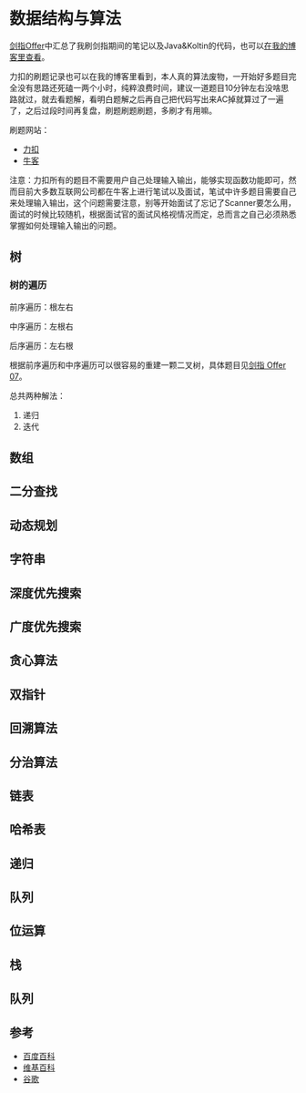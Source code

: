 
# 数据结构与算法
[剑指Offer](https://github.com/hishark/Android-Interview/tree/master/%E6%95%B0%E6%8D%AE%E7%BB%93%E6%9E%84%E4%B8%8E%E7%AE%97%E6%B3%95/%E5%89%91%E6%8C%87Offer)中汇总了我刷剑指期间的笔记以及Java&Koltin的代码，也可以[在我的博客里查看](https://hishark777.com/categories/算法笔记/)。

力扣的刷题记录也可以在我的博客里看到，本人真的算法废物，一开始好多题目完全没有思路还死磕一两个小时，纯粹浪费时间，建议一道题目10分钟左右没啥思路就过，就去看题解，看明白题解之后再自己把代码写出来AC掉就算过了一遍了，之后过段时间再复盘，刷题刷题刷题，多刷才有用嘛。

刷题网站：

- [力扣](https://leetcode-cn.com/)
- [牛客](https://www.nowcoder.com/activity/oj)

注意：力扣所有的题目不需要用户自己处理输入输出，能够实现函数功能即可，然而目前大多数互联网公司都在牛客上进行笔试以及面试，笔试中许多题目需要自己来处理输入输出，这个问题需要注意，别等开始面试了忘记了Scanner要怎么用，面试的时候比较随机，根据面试官的面试风格视情况而定，总而言之自己必须熟悉掌握如何处理输入输出的问题。


## 树

### 树的遍历

前序遍历：根左右

中序遍历：左根右

后序遍历：左右根

根据前序遍历和中序遍历可以很容易的重建一颗二叉树，具体题目见[剑指 Offer 07](https://leetcode-cn.com/problems/zhong-jian-er-cha-shu-lcof/)。

总共两种解法：
1. 递归
2. 迭代

## 数组

## 二分查找

## 动态规划

## 字符串

## 深度优先搜索

## 广度优先搜索

## 贪心算法

## 双指针

## 回溯算法

## 分治算法

## 链表

## 哈希表

## 递归

## 队列

## 位运算

## 栈

## 队列


## 参考
- [百度百科](https://baike.baidu.com/)
- [维基百科](https://zh.wikipedia.org/wiki/)
- [谷歌](https://www.google.com/)